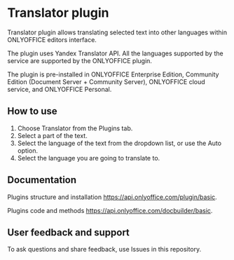 # Translator plugin

Translator plugin allows translating selected text into other languages within ONLYOFFICE editors interface.

The plugin uses Yandex Translator API. All the languages supported by the service are supported by the ONLYOFFICE plugin.

The plugin is pre-installed in ONLYOFFICE Enterprise Edition, Community Edition (Document Server + Community Server), ONLYOFFICE cloud service, and ONLYOFFICE Personal.

## How to use

1. Choose Translator from the Plugins tab.
2. Select a part of the text.
3. Select the language of the text from the dropdown list, or use the Auto option.
4. Select the language you are going to translate to.

## Documentation

Plugins structure and installation https://api.onlyoffice.com/plugin/basic.

Plugins code and methods https://api.onlyoffice.com/docbuilder/basic.

## User feedback and support

To ask questions and share feedback, use Issues in this repository.

